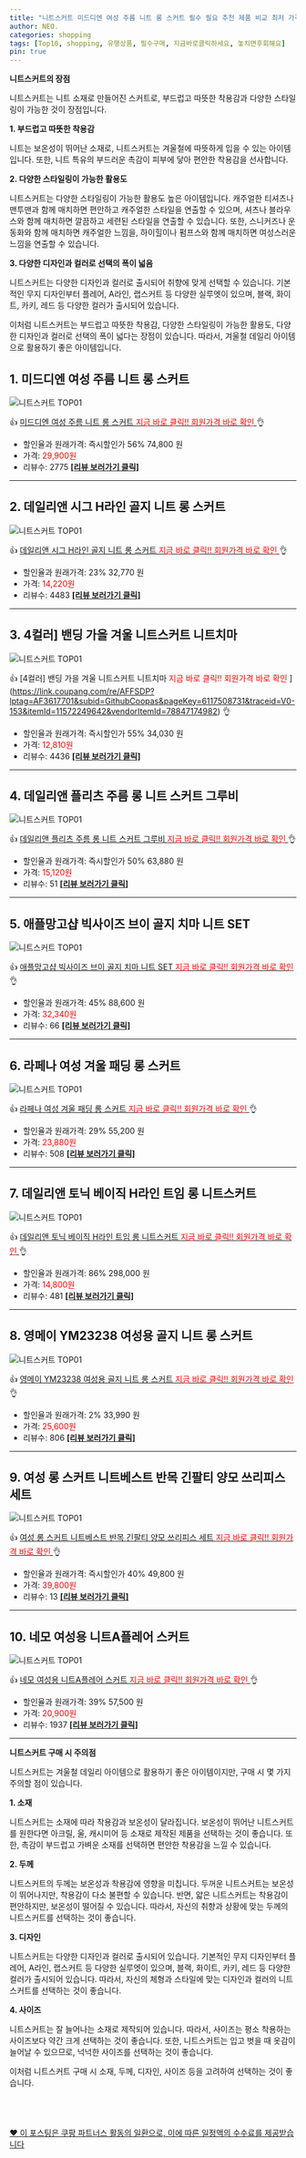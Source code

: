 ```yaml
---
title: "니트스커트 미드디엔 여성 주름 니트 롱 스커트 필수 필요 추천 제품 비교 최저 가격 비교 장점 구매 후기 구매평"
author: NEO.
categories: shopping
tags: [Top10, shopping, 유행상품, 필수구매, 지금바로클릭하세요, 놓치면후회해요]
pin: true
---
```

**니트스커트의 장점**

니트스커트는 니트 소재로 만들어진 스커트로, 부드럽고 따뜻한 착용감과 다양한 스타일링이 가능한 것이 장점입니다.

**1. 부드럽고 따뜻한 착용감**

니트는 보온성이 뛰어난 소재로, 니트스커트는 겨울철에 따뜻하게 입을 수 있는 아이템입니다. 또한, 니트 특유의 부드러운 촉감이 피부에 닿아 편안한 착용감을 선사합니다.

**2. 다양한 스타일링이 가능한 활용도**

니트스커트는 다양한 스타일링이 가능한 활용도 높은 아이템입니다. 캐주얼한 티셔츠나 맨투맨과 함께 매치하면 편안하고 캐주얼한 스타일을 연출할 수 있으며, 셔츠나 블라우스와 함께 매치하면 깔끔하고 세련된 스타일을 연출할 수 있습니다. 또한, 스니커즈나 운동화와 함께 매치하면 캐주얼한 느낌을, 하이힐이나 펌프스와 함께 매치하면 여성스러운 느낌을 연출할 수 있습니다.

**3. 다양한 디자인과 컬러로 선택의 폭이 넓음**

니트스커트는 다양한 디자인과 컬러로 출시되어 취향에 맞게 선택할 수 있습니다. 기본적인 무지 디자인부터 플레어, A라인, 랩스커트 등 다양한 실루엣이 있으며, 블랙, 화이트, 카키, 레드 등 다양한 컬러가 출시되어 있습니다.

이처럼 니트스커트는 부드럽고 따뜻한 착용감, 다양한 스타일링이 가능한 활용도, 다양한 디자인과 컬러로 선택의 폭이 넓다는 장점이 있습니다. 따라서, 겨울철 데일리 아이템으로 활용하기 좋은 아이템입니다.

   

## 1. 미드디엔 여성 주름 니트 롱 스커트

![니트스커트 TOP01](https://thumbnail9.coupangcdn.com/thumbnails/remote/490x490ex/image/vendor_inventory/9fab/2c12633f97b1a6d947ba7b705d7feaa036d976bebe7841034d9fe39e8145.jpg)


👍 [미드디엔 여성 주름 니트 롱 스커트 <font color=red> 지금 바로 클릭!! 회원가격 바로 확인 </font> ](https://link.coupang.com/re/AFFSDP?lptag=AF3617701&subid=GithubCoopas&pageKey=7576267190&traceid=V0-153&itemId=19990575725&vendorItemId=87096956402) 👌 


- 할인율과 원래가격: 즉시할인가 56%  74,800   원
- 가격: <span style='color:red'>29,900원</span>
- 리뷰수: 2775  [**[리뷰 보러가기 클릭]**](https://link.coupang.com/re/AFFSDP?lptag=AF3617701&subid=GithubCoopas&pageKey=7576267190&traceid=V0-153&itemId=19990575725&vendorItemId=87096956402)

---


   

## 2. 데일리앤 시그 H라인 골지 니트 롱 스커트

![니트스커트 TOP01](https://thumbnail10.coupangcdn.com/thumbnails/remote/490x490ex/image/vendor_inventory/8de0/7b0d5452587ebc2502be1893906982246234e59f52e8558e0f3655b6c8b2.jpg)


👍 [데일리앤 시그 H라인 골지 니트 롱 스커트 <font color=red> 지금 바로 클릭!! 회원가격 바로 확인 </font> ](https://link.coupang.com/re/AFFSDP?lptag=AF3617701&subid=GithubCoopas&pageKey=6889871152&traceid=V0-153&itemId=16538023552&vendorItemId=83724775434) 👌 


- 할인율과 원래가격: 23%  32,770   원
- 가격: <span style='color:red'>14,220원</span>
- 리뷰수: 4483  [**[리뷰 보러가기 클릭]**](https://link.coupang.com/re/AFFSDP?lptag=AF3617701&subid=GithubCoopas&pageKey=6889871152&traceid=V0-153&itemId=16538023552&vendorItemId=83724775434)

---


   

## 3. 4컬러] 밴딩 가을 겨울 니트스커트 니트치마

![니트스커트 TOP01](https://thumbnail6.coupangcdn.com/thumbnails/remote/490x490ex/image/vendor_inventory/e549/281524ae8cf0476c12ad2867afac64fe9cd4b88dd7dfad1babcba24b2361.jpg)


👍 [4컬러] 밴딩 가을 겨울 니트스커트 니트치마 <font color=red> 지금 바로 클릭!! 회원가격 바로 확인 </font> ](https://link.coupang.com/re/AFFSDP?lptag=AF3617701&subid=GithubCoopas&pageKey=6117508731&traceid=V0-153&itemId=11572249642&vendorItemId=78847174982) 👌 


- 할인율과 원래가격: 즉시할인가 55%  34,030   원
- 가격: <span style='color:red'>12,810원</span>
- 리뷰수: 4436  [**[리뷰 보러가기 클릭]**](https://link.coupang.com/re/AFFSDP?lptag=AF3617701&subid=GithubCoopas&pageKey=6117508731&traceid=V0-153&itemId=11572249642&vendorItemId=78847174982)

---


   

## 4. 데일리앤 플리츠 주름 롱 니트 스커트 그루비

![니트스커트 TOP01](https://thumbnail7.coupangcdn.com/thumbnails/remote/490x490ex/image/vendor_inventory/e3f0/bae3a692fece64d228def75b4367124d962480bb466e041ad64e1bbeea35.jpg)


👍 [데일리앤 플리츠 주름 롱 니트 스커트 그루비 <font color=red> 지금 바로 클릭!! 회원가격 바로 확인 </font> ](https://link.coupang.com/re/AFFSDP?lptag=AF3617701&subid=GithubCoopas&pageKey=6232734758&traceid=V0-153&itemId=12535072775&vendorItemId=79803498566) 👌 


- 할인율과 원래가격: 즉시할인가 50%  63,880   원
- 가격: <span style='color:red'>15,120원</span>
- 리뷰수: 51  [**[리뷰 보러가기 클릭]**](https://link.coupang.com/re/AFFSDP?lptag=AF3617701&subid=GithubCoopas&pageKey=6232734758&traceid=V0-153&itemId=12535072775&vendorItemId=79803498566)

---


   

## 5. 애플망고샵 빅사이즈 브이 골지 치마 니트 SET

![니트스커트 TOP01](https://thumbnail9.coupangcdn.com/thumbnails/remote/490x490ex/image/vendor_inventory/6c87/bec5eafb01621f6334ff024e1f46b4ae5152063cc80f64b820aa8c67b0ef.jpg)


👍 [애플망고샵 빅사이즈 브이 골지 치마 니트 SET <font color=red> 지금 바로 클릭!! 회원가격 바로 확인 </font> ](https://link.coupang.com/re/AFFSDP?lptag=AF3617701&subid=GithubCoopas&pageKey=4797639310&traceid=V0-153&itemId=6155240143&vendorItemId=73784187988) 👌 


- 할인율과 원래가격: 45%  88,600   원
- 가격: <span style='color:red'>32,340원</span>
- 리뷰수: 66  [**[리뷰 보러가기 클릭]**](https://link.coupang.com/re/AFFSDP?lptag=AF3617701&subid=GithubCoopas&pageKey=4797639310&traceid=V0-153&itemId=6155240143&vendorItemId=73784187988)

---


   

## 6. 라페나 여성 겨울 패딩 롱 스커트

![니트스커트 TOP01](https://thumbnail9.coupangcdn.com/thumbnails/remote/490x490ex/image/vendor_inventory/a50e/e6da07ff5dce906c81159f17322100363cba73d4af554f7824cf7b55ba49.jpg)


👍 [라페나 여성 겨울 패딩 롱 스커트 <font color=red> 지금 바로 클릭!! 회원가격 바로 확인 </font> ](https://link.coupang.com/re/AFFSDP?lptag=AF3617701&subid=GithubCoopas&pageKey=7643682685&traceid=V0-153&itemId=20317919407&vendorItemId=87756791522) 👌 


- 할인율과 원래가격: 29%  55,200   원
- 가격: <span style='color:red'>23,880원</span>
- 리뷰수: 508  [**[리뷰 보러가기 클릭]**](https://link.coupang.com/re/AFFSDP?lptag=AF3617701&subid=GithubCoopas&pageKey=7643682685&traceid=V0-153&itemId=20317919407&vendorItemId=87756791522)

---


   

## 7. 데일리앤 토닉 베이직 H라인 트임 롱 니트스커트

![니트스커트 TOP01](https://thumbnail6.coupangcdn.com/thumbnails/remote/490x490ex/image/vendor_inventory/6673/2834d4dafe94b0a9130833e71ff8107afd2699ae47cabaad5f99b1b17969.jpg)


👍 [데일리앤 토닉 베이직 H라인 트임 롱 니트스커트 <font color=red> 지금 바로 클릭!! 회원가격 바로 확인 </font> ](https://link.coupang.com/re/AFFSDP?lptag=AF3617701&subid=GithubCoopas&pageKey=6109074930&traceid=V0-153&itemId=11501921608&vendorItemId=78777128606) 👌 


- 할인율과 원래가격: 86%  298,000   원
- 가격: <span style='color:red'>14,800원</span>
- 리뷰수: 481  [**[리뷰 보러가기 클릭]**](https://link.coupang.com/re/AFFSDP?lptag=AF3617701&subid=GithubCoopas&pageKey=6109074930&traceid=V0-153&itemId=11501921608&vendorItemId=78777128606)

---


   

## 8. 영메이 YM23238 여성용 골지 니트 롱 스커트

![니트스커트 TOP01](https://thumbnail8.coupangcdn.com/thumbnails/remote/490x490ex/image/vendor_inventory/2472/83b516a5d6149a98de02e6a67bc2ec1b745e4c0b3b245e926ff1e766c6ee.jpg)


👍 [영메이 YM23238 여성용 골지 니트 롱 스커트 <font color=red> 지금 바로 클릭!! 회원가격 바로 확인 </font> ](https://link.coupang.com/re/AFFSDP?lptag=AF3617701&subid=GithubCoopas&pageKey=7584110960&traceid=V0-153&itemId=20026550036&vendorItemId=87123196764) 👌 


- 할인율과 원래가격: 2%  33,990   원
- 가격: <span style='color:red'>25,600원</span>
- 리뷰수: 806  [**[리뷰 보러가기 클릭]**](https://link.coupang.com/re/AFFSDP?lptag=AF3617701&subid=GithubCoopas&pageKey=7584110960&traceid=V0-153&itemId=20026550036&vendorItemId=87123196764)

---


   

## 9. 여성 롱 스커트 니트베스트 반목 긴팔티 양모 쓰리피스 세트

![니트스커트 TOP01](https://thumbnail8.coupangcdn.com/thumbnails/remote/490x490ex/image/vendor_inventory/a88e/aca2847490e75ab00010b31cbff55d3d88d503353c8817c8b71c87cdd8b9.jpg)


👍 [여성 롱 스커트 니트베스트 반목 긴팔티 양모 쓰리피스 세트 <font color=red> 지금 바로 클릭!! 회원가격 바로 확인 </font> ](https://link.coupang.com/re/AFFSDP?lptag=AF3617701&subid=GithubCoopas&pageKey=6268127694&traceid=V0-153&itemId=12802702128&vendorItemId=80068702289) 👌 


- 할인율과 원래가격: 즉시할인가 40%  49,800   원
- 가격: <span style='color:red'>39,800원</span>
- 리뷰수: 13  [**[리뷰 보러가기 클릭]**](https://link.coupang.com/re/AFFSDP?lptag=AF3617701&subid=GithubCoopas&pageKey=6268127694&traceid=V0-153&itemId=12802702128&vendorItemId=80068702289)

---


   

## 10. 네모 여성용 니트A플레어 스커트

![니트스커트 TOP01](https://thumbnail8.coupangcdn.com/thumbnails/remote/490x490ex/image/vendor_inventory/010e/786bb7c65e582faf7b31be0d18a64f8b3f88445c32b39e6276ca6998a9c8.jpg)


👍 [네모 여성용 니트A플레어 스커트 <font color=red> 지금 바로 클릭!! 회원가격 바로 확인 </font> ](https://link.coupang.com/re/AFFSDP?lptag=AF3617701&subid=GithubCoopas&pageKey=2311716593&traceid=V0-153&itemId=3987305140&vendorItemId=71630170819) 👌 


- 할인율과 원래가격: 39%  57,500   원
- 가격: <span style='color:red'>20,900원</span>
- 리뷰수: 1937  [**[리뷰 보러가기 클릭]**](https://link.coupang.com/re/AFFSDP?lptag=AF3617701&subid=GithubCoopas&pageKey=2311716593&traceid=V0-153&itemId=3987305140&vendorItemId=71630170819)

---
**니트스커트 구매 시 주의점**

니트스커트는 겨울철 데일리 아이템으로 활용하기 좋은 아이템이지만, 구매 시 몇 가지 주의할 점이 있습니다.

**1. 소재**

니트스커트는 소재에 따라 착용감과 보온성이 달라집니다. 보온성이 뛰어난 니트스커트를 원한다면 아크릴, 울, 캐시미어 등 소재로 제작된 제품을 선택하는 것이 좋습니다. 또한, 촉감이 부드럽고 가벼운 소재를 선택하면 편안한 착용감을 느낄 수 있습니다.

**2. 두께**

니트스커트의 두께는 보온성과 착용감에 영향을 미칩니다. 두꺼운 니트스커트는 보온성이 뛰어나지만, 착용감이 다소 불편할 수 있습니다. 반면, 얇은 니트스커트는 착용감이 편안하지만, 보온성이 떨어질 수 있습니다. 따라서, 자신의 취향과 상황에 맞는 두께의 니트스커트를 선택하는 것이 좋습니다.

**3. 디자인**

니트스커트는 다양한 디자인과 컬러로 출시되어 있습니다. 기본적인 무지 디자인부터 플레어, A라인, 랩스커트 등 다양한 실루엣이 있으며, 블랙, 화이트, 카키, 레드 등 다양한 컬러가 출시되어 있습니다. 따라서, 자신의 체형과 스타일에 맞는 디자인과 컬러의 니트스커트를 선택하는 것이 좋습니다.

**4. 사이즈**

니트스커트는 잘 늘어나는 소재로 제작되어 있습니다. 따라서, 사이즈는 평소 착용하는 사이즈보다 약간 크게 선택하는 것이 좋습니다. 또한, 니트스커트는 입고 벗을 때 옷감이 늘어날 수 있으므로, 넉넉한 사이즈를 선택하는 것이 좋습니다.

이처럼 니트스커트 구매 시 소재, 두께, 디자인, 사이즈 등을 고려하여 선택하는 것이 좋습니다.<br><br><br><br><br> [ ❤  이 포스팅은 쿠팡 파트너스 활동의 일환으로, 이에 따른 일정액의 수수료를 제공받습니다](https://link.coupang.com/a/bcEFyh)